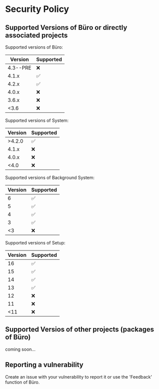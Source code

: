 # Security Policy

## Supported Versions of Büro or directly associated projects

Supported versions of Büro:

| Version | Supported          |
| ------- | ------------------ |
| 4.3--PRE| :x:                |
| 4.1.x   | :white_check_mark: |
| 4.2.x   | :white_check_mark: |
| 4.0.x   | :x:                |
| 3.6.x   | :x:                |
| <3.6    | :x:                |

Supported versions of System:

| Version | Supported          |
| ------- | ------------------ |
| >4.2.0  | :white_check_mark: |
| 4.1.x   | :x:                |
| 4.0.x   | :x:                |
| <4.0    | :x:                |

Supported versions of Background System:

| Version | Supported          |
| ------- | ------------------ |
| 6       | :white_check_mark: |
| 5       | :white_check_mark: |
| 4       | :white_check_mark: |
| 3       | :white_check_mark: |
| <3      | :x:                |

Supported versions of Setup:

| Version | Supported          |
| ------- | ------------------ |
| 16      | :white_check_mark: |
| 15      | :white_check_mark: |
| 14      | :white_check_mark: |
| 13      | :white_check_mark: |
| 12      | :x:                |
| 11      | :x:                |
| <11     | :x:                |

## Supported Versios of other projects (packages of Büro)

coming soon...

## Reporting a vulnerability

Create an issue with your vulnerability to report it
or use the 'Feedback' function of Büro.
